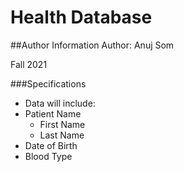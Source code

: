 # Health Database

##Author Information
Author: Anuj Som

Fall 2021

###Specifications

* Data will include:
* Patient Name
  + First Name
  + Last Name
* Date of Birth
* Blood Type 

